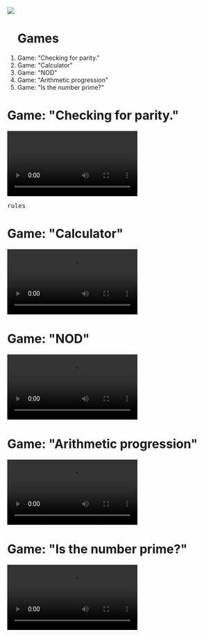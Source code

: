 <!DOCTYPE html>
<html lang="ru/en">
<head>
<a href="https://codeclimate.com/github/Gudvviin/frontend-project-lvl1/maintainability"><img src="https://api.codeclimate.com/v1/badges/9516922a0c070c4d257c/maintainability" /></a>
 </head>
 <body>
 <ol><h1>Games</h1>
 <li>Game: "Checking for parity."</li>
<li>Game: "Calculator"</li>
<li>Game: "NOD"</li>
<li>Game: "Arithmetic progression"</li>
<li>Game: "Is the number prime?"</li>
 </ol>
  <h1>Game: "Checking for parity."</h1>  
    <video controls>
<script src="https://asciinema.org/a/ed75kBcvdXJjPrJ6f26bz5bQe.js" id="asciicast-ed75kBcvdXJjPrJ6f26bz5bQe"></script>
    </video>
    <p><tt>rules</tt></p>
 <h1>Game: "Calculator"</h1>  
    <video controls>
    <source src="https://asciinema.org/a/ed75kBcvdXJjPrJ6f26bz5bQe"> 
    </video>
 <h1> Game: "NOD"</h1>  
    <video controls>
    <source src="https://asciinema.org/a/ed75kBcvdXJjPrJ6f26bz5bQe"> 
    </video> 
 <h1>Game: "Arithmetic progression"</h1>  
    <video controls>
    <source src="https://asciinema.org/a/ed75kBcvdXJjPrJ6f26bz5bQe"> 
    </video> 
 <h1>Game: "Is the number prime?"</h1>  
    <video controls>
    <source src="https://asciinema.org/a/ed75kBcvdXJjPrJ6f26bz5bQe"> 
    </video>
</html>
</body>